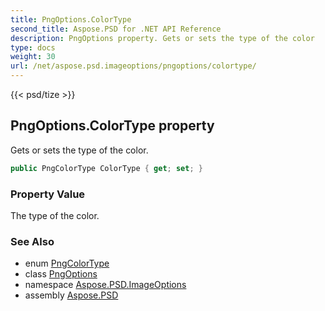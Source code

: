 ```yaml
---
title: PngOptions.ColorType
second_title: Aspose.PSD for .NET API Reference
description: PngOptions property. Gets or sets the type of the color
type: docs
weight: 30
url: /net/aspose.psd.imageoptions/pngoptions/colortype/
---
```

{{< psd/tize >}}
## PngOptions.ColorType property

Gets or sets the type of the color.

```csharp
public PngColorType ColorType { get; set; }
```

### Property Value

The type of the color.

### See Also

* enum [PngColorType](../../../aspose.psd.fileformats.png/pngcolortype/)
* class [PngOptions](../)
* namespace [Aspose.PSD.ImageOptions](../../pngoptions/)
* assembly [Aspose.PSD](../../../)


